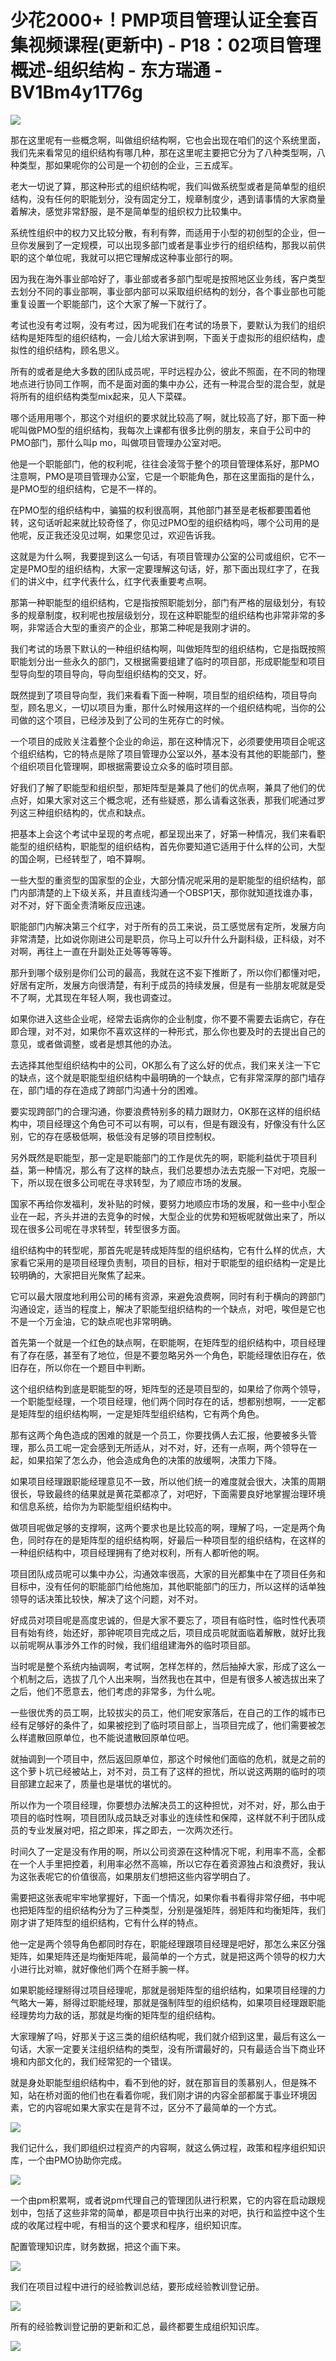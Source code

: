 # 少花2000+！PMP项目管理认证全套百集视频课程(更新中) - P18：02项目管理概述-组织结构 - 东方瑞通 - BV1Bm4y1T76g

![](img/8c78eb2759747bb12c116acfacbc8b82_0.png)

那在这里呢有一些概念啊，叫做组织结构啊，它也会出现在咱们的这个系统里面，我们先来看常见的组织结构有哪几种，那在这里呢主要把它分为了八种类型啊，八种类型，那如果呢你的公司是一个初创的企业，三五成军。

老大一切说了算，那这种形式的组织结构呢，我们叫做系统型或者是简单型的组织结构，没有任何的职能划分，没有固定分工，规章制度少，遇到请事情的大家商量着解决，感觉非常舒服，是不是简单型的组织权力比较集中。

系统性组织中的权力又比较分散，有利有弊，而适用于小型的初创型的企业，但一旦你发展到了一定规模，可以出现多部门或者是事业步行的组织结构，那我以前供职的这个单位呢，我就可以把它理解成这种事业部行的啊。

因为我在海外事业部哈好了，事业部或者多部门型呢是按照地区业务线，客户类型去划分不同的事业部啊，事业部内部可以采取组织结构的划分，各个事业部也可能重复设置一个职能部门，这个大家了解一下就行了。

考试也没有考过啊，没有考过，因为呢我们在考试的场景下，要默认为我们的组织结构是矩阵型的组织结构，一会儿给大家讲到啊，下面关于虚拟形的组织结构，虚拟性的组织结构，顾名思义。

所有的或者是绝大多数的团队成员呢，平时远程办公，彼此不照面，在不同的物理地点进行协同工作啊，而不是面对面的集中办公，还有一种混合型的混合型，就是将所有的组织结构类型mix起来，见人下菜碟。

哪个适用用哪个，那这个对组织的要求就比较高了啊，就比较高了好，那下面一种呢叫做PMO型的组织结构，我每次上课都有很多比例的朋友，来自于公司中的PMO部门，那什么叫p mo，叫做项目管理办公室对吧。

他是一个职能部门，他的权利呢，往往会凌驾于整个的项目管理体系好，那PMO注意啊，PMO是项目管理办公室，它是一个职能角色，那在这里面指的是什么，是PMO型的组织结构，它是不一样的。

在PMO型的组织结构中，骗猫的权利很高啊，其他部门甚至是老板都要围着他转，这句话听起来就比较奇怪了，你见过PMO型的组织结构吗，哪个公司用的是他呢，反正我还没见过啊，如果您见过，欢迎告诉我。

这就是为什么啊，我要提到这么一句话，有项目管理办公室的公司或组织，它不一定是PMO型的组织结构，大家一定要理解这句话，好，那下面出现红字了，在我们的讲义中，红字代表什么，红字代表重要考点啊。

那第一种职能型的组织结构，它是指按照职能划分，部门有严格的层级划分，有较多的规章制度，权利呢也按层级划分，现在这种职能型的组织结构也非常非常的多啊，非常适合大型的重资产的企业，那第二种呢是我刚才讲的。

我们考试的场景下默认的一种组织结构啊，叫做矩阵型的组织结构，它是指既按照职能划分出一些永久的部门，又根据需要组建了临时的项目部，形成职能型和项目型导向型的项目导向，导向型组织结构的交叉，好。

既然提到了项目导向型，我们来看看下面一种啊，项目型的组织结构，项目导向型，顾名思义，一切以项目为重，那什么时候用这样的一个组织结构呢，当你的公司做的这个项目，已经涉及到了公司的生死存亡的时候。

一个项目的成败关注着整个企业的命运，那在这种情况下，必须要使用项目企呢这个组织结构，它的特点是除了项目管理办公室以外，基本没有其他的职能部门，整个组织项目化管理啊，即根据需要设立众多的临时项目部。

好我们了解了职能型和组织型，那矩阵型是兼具了他们的优点啊，兼具了他们的优点好，如果大家对这三个概念呢，还有些疑惑，那么请看这张表，那我们呢通过罗列这三种组织结构的，优点和缺点。

把基本上会这个考试中呈现的考点呢，都呈现出来了，好第一种情况，我们来看职能型的组织结构，职能型的组织结构，首先你要知道它适用于什么样的公司，大型的国企啊，已经转型了，咱不算啊。

一些大型的重资型的国家型的企业，大部分情况呢采用的是职能型的组织结构，部门内部清楚的上下级关系，并且直线沟通一个OBSP1天，那你就知道找谁办事，对不对，好下面全责清晰反应迅速。

职能部门内解决第三个红字，对于所有的员工来说，员工感觉居有定所，发展方向非常清楚，比如说你刚进公司是职员，你马上可以升什么升副科级，正科级，对不对啊，再往上一直在升副处正处等等等等。

那升到哪个级别是你们公司的最高，我就在这不妄下推断了，所以你们都懂对吧，好居有定所，发展方向很清楚，有利于成员的持续发展，但是有一些朋友呢就是受不了啊，尤其现在年轻人啊，我也调查过。

如果你进入这些企业呢，经常去诟病你的企业制度，你不要不需要去诟病它，存在即合理，对不对，如果你不喜欢这样的一种形式，那么你也要及时的去提出自己的意见，或者做调整，或者是想其他的办法。

去选择其他型组织结构中的公司，OK那么有了这么好的优点，我们来关注一下它的缺点，这个就是职能型组织结构中最明确的一个缺点，它有非常深厚的部门墙存在，部门墙的存在造成了跨部门沟通十分的困难。

要实现跨部门的合理沟通，你要浪费特别多的精力跟财力，OK那在这样的组织结构中，项目经理这个角色可不可以有啊，可以有，但是有跟没有，好像没有什么区别，它的存在感极低啊，极低没有足够的项目控制权。

另外既然是职能型，那一定是职能部门的工作是优先的啊，职能利益优于项目利益，第一种情况，那么有了这样的缺点，我们总要想办法去克服一下对吧，克服一下，所以现在很多公司呢在寻求转型，为了顺应市场的发展。

国家不再给你发福利，发补贴的时候，要努力地顺应市场的发展，和一些中小型企业在一起，齐头并进的去竞争的时候，大型企业的优势和短板呢就做出来了，所以现在很多公司呢在寻求转型，转型很多方面。

组织结构中的转型呢，那首先呢是转成矩阵型的组织结构，它有什么样的优点，大家看它采用的是项目经理负责制，项目的目标，相对于职能型的组织结构一定是比较明确的，大家把目光聚焦了起来。

它可以最大限度地利用公司的稀有资源，来避免浪费啊，同时有利于横向的跨部门沟通设定，适当的程度上，解决了职能型组织结构的一个缺点，对吧，唉但是它也不是一个万金油，它的缺点呢也非常明确。

首先第一个就是一个红色的缺点啊，在职能啊，在矩阵型的组织结构中，项目经理有了存在感，甚至有了地位，但是不要忽略另外一个角色，职能经理依旧存在，依旧存在，所以你在一个题目中判断。

这个组织结构到底是职能型的呀，矩阵型的还是项目型的，如果给了你两个领导，一个职能型经理，一个项目经理，他们两个同时存在的话，想都别想啊，一一定都是矩阵型的组织结构啊，一定是矩阵型组织结构，它有两个角色。

那有这两个角色造成的困难的就是一个员工，你要找俩人去汇报，他要被多头管理，那么员工呢一定会感到无所适从，对不对，好，还有一点啊，两个领导在一起，如果掐架了怎么办，他会造成角色的决策的放缓啊，决策力下降。

如果项目经理跟职能经理意见不一致，所以他们统一的难度就会很大，决策的周期很长，导致最终的结果就是黄花菜都凉了，对吧好，下面需要良好地掌握治理环境和信息系统，给你为为职能型组织结构中。

做项目呢做足够的支撑啊，这两个要求也是比较高的啊，理解了吗，一定是两个角色，同时存在的是矩阵型的组织结构啊，好最后一种项目型的组织结构，在这样的一种组织结构中，项目经理拥有了绝对权利，所有人都听他的啊。

项目团队成员呢可以集中办公，沟通效率很高，大家的目光都集中在了项目任务和目标中，没有任何的职能部门给他施加，其他职能部门的压力，所以这样的话单独领导的话决策比较快，解决了这个问题，对不对。

好成员对项目呢是高度忠诚的，但是大家不要忘了，项目有临时性，临时性代表项目有始有终，始还好，那钟呢项目完成之后，项目成员呢就面临着解散，就好比我以前呢啊从事涉外工作的时候，我们组组建海外的临时项目部。

当时呢是整个系统内抽调啊，考试啊，怎样怎样的，然后抽掉大家，形成了这么一个机制之后，选拔了几个人出来啊，当然我也在其中，但是有很多人被选拔出来了之后，他们不愿意去，他们考虑的非常多，为什么呢。

一些很优秀的员工啊，比较拔尖的员工，他们呢安家落后，在自己的工作的城市已经有足够好的条件了，如果被挖到了临时项目部上，当项目完成了，他们需要被怎么样遣散回原单位，也不能说遣散回原单位吧。

就抽调到一个项目中，然后返回原单位，那这个时候他们面临的危机，就是之前的这个萝卜坑已经被站上，对不对，员工有了这样的担忧，所以说这两期的临时的项目部建立起来了，质量也是堪忧的堪忧的。

所以作为一个项目经理，你要想办法解决员工的这种担忧，对不对，好，那么由于项目的临时性啊，项目团队成员缺乏对事业的连续性和保障，这样就不利于团队成员的专业发展对吧，招之即来，挥之即去，一次两次还行。

时间久了一定是没有作用的啊，所以公司资源在这种情况下呢，利用率不高，全都在一个人手里把控着，利用率必然不高嘛，所以它存在着资源独占和浪费好，我认为这张表呢它的价值很高，如果朋友们想把这些内容学明白了。

需要把这张表呢牢牢地掌握好，下面一个情况，如果你看书看得非常仔细，书中呢也把矩阵型的组织结构分为了三种类型，分别是强矩阵，弱矩阵和均衡矩阵，我们刚才讲了矩阵型的组织结构，它有什么样的特点。

他一定是两个领导角色都同时存在，职能经理跟项目经理是吧好，那怎么来区分强矩阵，如果矩阵还是均衡矩阵呢，最简单的一个方式，就是把这两个领导的权力大小进行比对嘛，就好像他们两个在掰手腕一样。

如果职能经理掰得过项目经理呢，那就是弱矩阵型的组织结构，如果项目经理的力气略大一筹，掰得过职能经理，那就是强制阵型的组织结构，如果项目经理跟职能经理势均力敌的话，那就是均衡的矩阵型的组织结构。

大家理解了吗，好那关于这三类的组织结构呢，我们就介绍到这里，最后有这么一句话，大家一定要关注组织结构的类型，没有所谓最好的，只有最适合当下商业环境和内部文化的，我们经常犯的一个错误。

就是身处职能型组织结构中，看不到他的好，就在那盲目的羡慕别人，但是殊不知，站在桥对面的他们也在看着你呢，我们刚才讲的内容全部都属于事业环境因素，它的内容呢如果大家实在是背不过，区分不了最简单的一个方式。



![](img/8c78eb2759747bb12c116acfacbc8b82_2.png)

我们记什么，我们即组织过程资产的内容啊，就这么俩过程，政策和程序组织知识库，一个由PMO协助你完成。

![](img/8c78eb2759747bb12c116acfacbc8b82_4.png)

一个由pm积累啊，或者说pm代理自己的管理团队进行积累，它的内容在启动跟规划中，包括了这些非常的简单，都是项目中执行出来的对吧，执行和监控中这个生成的收尾过程中呢，有相当的这个要求和程序，组织知识库。

配置管理知识库，财务数据，把这个画下来。

![](img/8c78eb2759747bb12c116acfacbc8b82_6.png)

我们在项目过程中进行的经验教训总结，要形成经验教训登记册。

![](img/8c78eb2759747bb12c116acfacbc8b82_8.png)

所有的经验教训登记册的更新和汇总，最终都要生成组织知识库。

![](img/8c78eb2759747bb12c116acfacbc8b82_10.png)